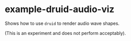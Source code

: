 # example-druid-audio-viz
Shows how to use `druid` to render audio wave shapes.

(This is an experiment and does not perform acceptably).
